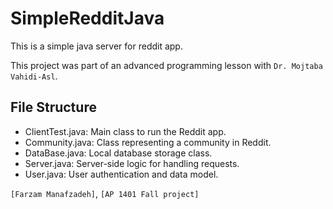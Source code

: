 # SimpleRedditJava

This is a simple java server for reddit app.

This project was part of an advanced programming lesson with
`Dr. Mojtaba Vahidi-Asl`.

## File Structure
- ClientTest.java: Main class to run the Reddit app.
- Community.java: Class representing a community in Reddit.
- DataBase.java: Local database storage class.
- Server.java: Server-side logic for handling requests.
- User.java: User authentication and data model.


 `[Farzam Manafzadeh]`, `[AP 1401 Fall project]`


